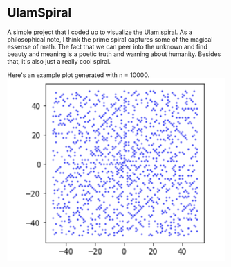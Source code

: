 # UlamSpiral
A simple project that I coded up to visualize the [Ulam spiral](https://en.wikipedia.org/wiki/Ulam_spiral). As a philosophical note, I think the prime spiral captures some of the magical essense of math. The fact that we can peer into the unknown and find beauty and meaning is a poetic truth and warning about humanity. Besides that, it's also just a really cool spiral.

Here's an example plot generated with n = 10000.
![alt text](https://github.com/FlyingWorkshop/UlamSpiral/blob/main/examples/Screen%20Shot%202021-12-05%20at%205.02.08%20PM.png)

